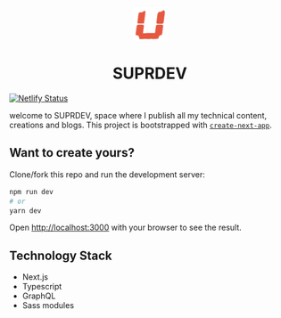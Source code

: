 <p align="center">
  <a href="https://suprdev.netlify.app" rel="noopener noreferer" target="_blank">
    <img alt="logo" src="./public/icon.png" width="60" />
  </a>
</p>
<h1 align="center">
  SUPRDEV
</h1>

[![Netlify Status](https://api.netlify.com/api/v1/badges/f1e467d9-a62b-44a0-ac8d-f2fcd566c238/deploy-status)](https://app.netlify.com/sites/suprdev/deploys)

welcome to SUPRDEV, space where I publish all my technical content, creations and blogs. This project is bootstrapped with [`create-next-app`](https://github.com/vercel/next.js/tree/canary/packages/create-next-app).
## Want to create yours?

Clone/fork this repo and run the development server:

```bash
npm run dev
# or
yarn dev
```

Open [http://localhost:3000](http://localhost:3000) with your browser to see the result.

## Technology Stack

- Next.js
- Typescript
- GraphQL
- Sass modules
